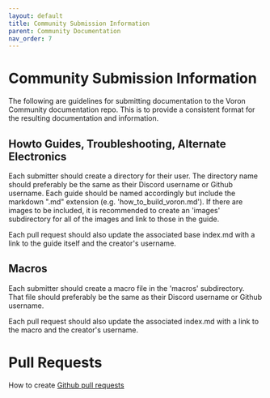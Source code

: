 ```yaml
---
layout: default
title: Community Submission Information
parent: Community Documentation
nav_order: 7
---
```


# Community Submission Information

The following are guidelines for submitting documentation to the Voron Community documentation repo.  This is to provide a consistent format for the resulting documentation and information.

## Howto Guides, Troubleshooting, Alternate Electronics

Each submitter should create a directory for their user.  The directory name should preferably be the same as their Discord username or Github username.  Each guide should be named accordingly but include the markdown ".md" extension (e.g. 'how\_to\_build\_voron.md').  If there are images to be included, it is recommended to create an 'images' subdirectory for all of the images and link to those in the guide.

Each pull request should also update the associated base index.md with a link to the guide itself and the creator's username.

## Macros

Each submitter should create a macro file in the 'macros' subdirectory.  
That file should preferably be the same as their Discord username or Github username.

Each pull request should also update the associated index.md with a link to the macro and the creator's username.

# Pull Requests

How to create [Github pull requests](./pull_request_guide.md)


